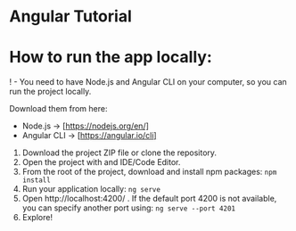 # Angular Tutorial

# How to run the app locally:

! - You need to have Node.js and Angular CLI on your computer, so you can run the project locally.

Download them from here:
* Node.js -> [https://nodejs.org/en/]
* Angular CLI -> [https://angular.io/cli]

1. Download the project ZIP file or clone the repository.
2. Open the project with and IDE/Code Editor.
3. From the root of the project, download and install npm packages:
`npm install`
4. Run your application locally:
`ng serve`
5. Open http://localhost:4200/ . If the default port 4200 is not available, you can specify another port using:
`ng serve --port 4201`
6. Explore!
